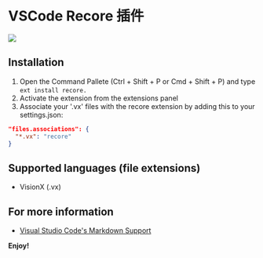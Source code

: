 # VSCode Recore 插件

![](https://img.alicdn.com/tfs/TB1XKU_EVOWBuNjy0FiXXXFxVXa-1396-746.png)

## Installation

1. Open the Command Pallete (Ctrl + Shift + P or Cmd + Shift + P) and type `ext install recore.`
2. Activate the extension from the extensions panel
3. Associate your '.vx' files with the recore extension by adding this to your settings.json:

```json
"files.associations": {
  "*.vx": "recore"
}
```

## Supported languages (file extensions)

* VisionX (.vx)

## For more information

* [Visual Studio Code's Markdown Support](http://code.visualstudio.com/docs/languages/markdown)

**Enjoy!**
